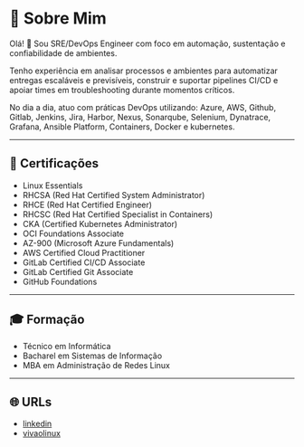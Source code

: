 # 👋 Sobre Mim

Olá! 👋 Sou SRE/DevOps Engineer com foco em automação, sustentação e confiabilidade de ambientes.

Tenho experiência em analisar processos e ambientes para automatizar entregas escaláveis e previsíveis, construir e suportar pipelines CI/CD e apoiar times em troubleshooting durante momentos críticos.

No dia a dia, atuo com práticas DevOps utilizando: Azure, AWS, Github, Gitlab, Jenkins, Jira, Harbor, Nexus, Sonarqube, Selenium, Dynatrace, Grafana, Ansible Platform, Containers, Docker e kubernetes.

---

## 📜 Certificações

- Linux Essentials  
- RHCSA (Red Hat Certified System Administrator)  
- RHCE (Red Hat Certified Engineer)  
- RHCSC (Red Hat Certified Specialist in Containers)  
- CKA (Certified Kubernetes Administrator)  
- OCI Foundations Associate  
- AZ-900 (Microsoft Azure Fundamentals)  
- AWS Certified Cloud Practitioner  
- GitLab Certified CI/CD Associate  
- GitLab Certified Git Associate  
- GitHub Foundations

---

## 🎓 Formação

- Técnico em Informática  
- Bacharel em Sistemas de Informação  
- MBA em Administração de Redes Linux

---

## 🌐 URLs

- [linkedin](https://www.linkedin.com/in/gabrieldsinfo)
- [vivaolinux](https://www.vivaolinux.com.br/~gabrieldsinfo)
